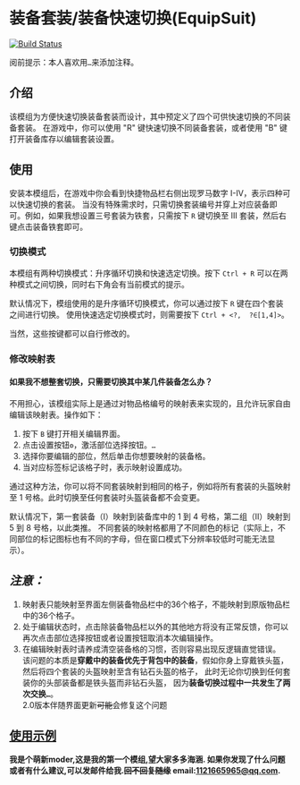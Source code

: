 # 装备套装/装备快速切换(EquipSuit)
[![Build Status](https://img.shields.io/badge/MinecraftForge-1.19.x-brightgreen)](https://github.com/MinecraftForge/MinecraftForge?branch=1.19.x)
 
阅前提示：本人喜欢用<span title="如果影响你观看就献给你道个歉啦！>-<" >`…`</span>来添加注释。
## 介绍

该模组为方便快速切换装备套装而设计，其中预定义了四个可供快速切换的不同装备套装。
在游戏中，你可以使用 "R" 键快速切换不同装备套装，或者使用 "B" 键打开装备库存以编辑套装设置。

## 使用

安装本模组后，在游戏中你会看到快捷物品栏右侧出现罗马数字 I-IV，表示四种可以快速切换的套装。
当没有特殊需求时，只需切换套装编号并穿上对应装备即可。例如，如果我想设置三号套装为铁套，只需按下 `R` 键切换至 III 套装，然后右键点击装备铁套即可。

### 切换模式

本模组有两种切换模式：升序循环切换和快速选定切换。按下 `Ctrl + R` 可以在两种模式之间切换，同时右下角会有当前模式的提示。

默认情况下，模组使用的是升序循环切换模式，你可以通过按下 `R` 键在四个套装之间进行切换。
使用快速选定切换模式时，则需要按下 `Ctrl + <?,  ?∈[1,4]>`。

当然，这些按键都可以自行修改的。

### 修改映射表

#### 如果我不想整套切换，只需要切换其中某几件装备怎么办？

不用担心，该模组实际上是通过对物品格编号的映射表来实现的，且允许玩家自由编辑该映射表。操作如下：

1. 按下 `B` 键打开相关编辑界面。
2. 点击设置按钮`⚙`，激活部位选择按钮。<span title="H、B、L、F，即头盔、胸甲、护腿、鞋子" >`…`</span>
3. 选择你要编辑的部位，然后单击你想要映射的装备格。
4. 当对应标签标记该格子时，表示映射设置成功。

通过这种方法，你可以将不同套装映射到相同的格子，例如将所有套装的头盔映射至 1 号格。此时切换至任何套装时头盔装备都不会变更。

默认情况下，第一套装备（I）映射到装备库中的 1 到 4 号格，第二组（II）映射到 5 到 8 号格，以此类推。
不同套装的映射格都用了不同颜色的标记（实际上，不同部位的标记图标也有不同的字母，但在窗口模式下分辨率较低时可能无法显示）。

## *注意：*

1. 映射表只能映射至界面左侧装备物品栏中的36个格子，不能映射到原版物品栏中的36个格子。
2. 处于编辑状态时，点击除装备物品栏以外的其他地方将没有正常反馈，你可以再次点击部位选择按钮或者设置按钮取消本次编辑操作。
3. 在编辑映射表时请养成清空装备格的习惯，否则容易出现反逻辑直觉错误。  
   该问题的本质是**穿戴中的装备优先于背包中的装备**，假如你身上穿戴铁头盔，然后将四个套装的头盔映射至含有钻石头盔的格子，
   此时无论你切换到任何套装你的头部装备都是铁头盔而非钻石头盔，
   因为<span title="1. 钻石（物品栏）<-> 铁（穿戴中)&#10;2. 铁（物品栏）<-> 钻石（穿戴中)&#10;结果：钻石（物品栏）， 铁（穿戴中)&#10;（即，将穿戴中的装备脱下到映射格中，再从相同或另一个映射格中获取装备并穿戴至相应部位）">**装备切换过程中一共发生了两次交换`…`**</span>。   
   <span title="其实代码已经写好了，只是界面布局太局促了">2.0版本伴随界面更新~~可能~~会修复这个问题</span>

[使用示例](https://www.bilibili.com/video/BV1Mj411c72Q/)
--------------------------------------------------------
**我是个萌新moder,这是我的第一个模组,望大家多多海涵.
如果你发现了什么问题或者有什么建议,可以发邮件给我.~~回不回复随缘~~
email:1121665965@qq.com.**
